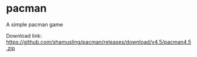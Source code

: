 ##
# pacman

A simple pacman game


Download link:\
https://github.com/shamusling/pacman/releases/download/v4.5/pacman4.5.zip 
